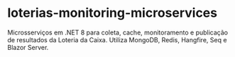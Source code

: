 # loterias-monitoring-microservices
Microsserviços em .NET 8 para coleta, cache, monitoramento e publicação de resultados da Loteria da Caixa. Utiliza MongoDB, Redis, Hangfire, Seq e Blazor Server.

